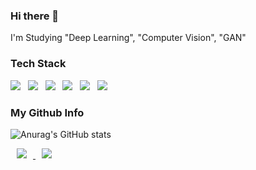 ### Hi there 👋

I'm Studying "Deep Learning", "Computer Vision", "GAN"

<h3> Tech Stack</h3>
<a href=""><img src="https://img.icons8.com/color/96/000000/python--v1.png"/></a>&nbsp;&nbsp;
<a href=""><img src="https://img.icons8.com/color/96/000000/tensorflow.png"/></a>&nbsp;&nbsp;
<a href=""><img src="https://img.icons8.com/color/96/000000/c-sharp-logo.png"/></a>&nbsp;&nbsp;
<a href=""><img src="https://img.icons8.com/color/96/000000/windows-10.png"/></a>&nbsp;&nbsp;
<a href=""><img src="https://img.icons8.com/fluency/96/000000/github.png"/></a>&nbsp;&nbsp;
<a href=""><img src="https://img.icons8.com/color/96/000000/mysql-logo.png"/></a>&nbsp;&nbsp;

<h3> My Github Info</h3>

![Anurag's GitHub stats](https://github-readme-stats.vercel.app/api?username=v4chelsea&show_icons=true&theme=dark)

<a href="https://instagram.com/alpox.dev">
    <img 
        src="http://img.shields.io/badge/-Instagram-black?style=flat&logo=Instagram&link=https://instagram.com/alpox.dev/"
        style="height : auto; margin-left : 10px; margin-right : 10px;"/>
</a>
<a href="https://alpox.kr">
    <img 
        src="http://img.shields.io/badge/-Tech%20Blog-655ced?style=flat&logo=github&link=https://alpox.kr"
        style="height : auto; margin-left : 10px; margin-right : 10px;"/>
</a>

<!--
**v4chelsea/v4chelsea** is a ✨ _special_ ✨ repository because its `README.md` (this file) appears on your GitHub profile.

Here are some ideas to get you started:

- 🔭 I’m currently working on ...
- 🌱 I’m currently learning ...
- 👯 I’m looking to collaborate on ...
- 🤔 I’m looking for help with ...
- 💬 Ask me about ...
- 📫 How to reach me: ...
- 😄 Pronouns: ...
- ⚡ Fun fact: ...
-->
